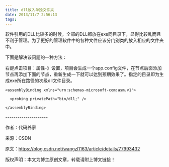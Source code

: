 ```yaml
---
title: dll放入单独文件夹
date: 2013/11/7 2:56:13
tags:
---
```



软件引用的DLL比较多的时候，全部的DLL都放在exe同目录下，显得比较乱而且不利于管理。为了更好的管理软件中的各种文件应该分门别类的放入相应的文件夹中。

  


下面是解决该问题的一种方法：

  


右键点击项目：属性-》设置，项目会生成一个app.config文件，在<configuration>节点后面添加<runtime>节点再添加下面的节点，重新生成一下就可以达到预期效果了。指定的目录即为生成exe所在路径的次级dll文件目录。

  


<?xml version="1.0" encoding="utf-8" ?>

<configuration>

  <runtime>

    <assemblyBinding xmlns="urn:schemas-microsoft-com:asm.v1">
    
      <probing privatePath="bin/dll;" />
    
    </assemblyBinding>

  </runtime>

</configuration>

\---------------------

作者：代码养家

来源：CSDN

原文：<https://blog.csdn.net/wangzl1163/article/details/77993432>

版权声明：本文为博主原创文章，转载请附上博文链接！

